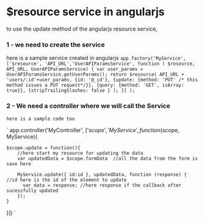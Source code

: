 # $resource service in angularjs

to use the update method of the angularjs resource service,

### 1 - we need to create the service
 here is a sample service created in angularjs
`
 app.factory('MyService', 
	['$resource', 'API_URL','UserAPIParamsService', function ( $resource, API_URL, UserAPIParamsService) {
		var user_params = UserAPIParamsService.getUserParams();
		return $resource(
			API_URL + 'users/:id'+user_params,
			{id: '@_id'},
			{update: {method: 'PUT' /* this method issues a PUT request*/}},
			{query: {method: 'GET', isArray: true}},
			{stripTrailingSlashes: false }
		);
	}]
);
`


### 2 - We need a controller where we will call the Service
	here is a sample code too
`
app.controller('MyController', ['$scope', 'MyService', function($scope, MyService){
	
	$scope.update = function(){
		//here start my resource for updating the data
		var updatedData = $scope.formData  //all the data from the form is save here

		MyService.update({ id:id }, updatedData, function (response) {  //id here is the id of the element to update
          var data = response; //here response if the callback after sucessfully updated
        });
	}
}])
`